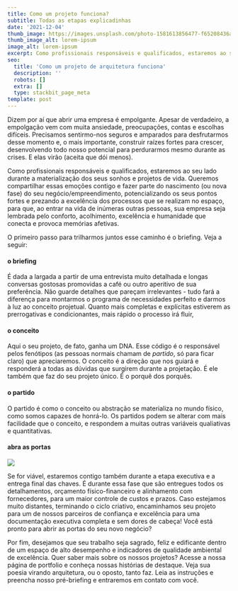 ```yaml
---
title: Como um projeto funciona?
subtitle: Todas as etapas explicadinhas
date: '2021-12-04'
thumb_image: https://images.unsplash.com/photo-1581613856477-f65208436a48?ixlib=rb-1.2.1\&ixid=MnwxMjA3fDB8MHxwaG90by1wYWdlfHx8fGVufDB8fHx8\&auto=format\&fit=crop\&w=1952\&q=80
thumb_image_alt: lorem-ipsum
image_alt: lorem-ipsum
excerpt: Como profissionais responsáveis e qualificados, estaremos ao seu lado durante a materialização dos seus sonhos e projetos de vida. 
seo:
  title: 'Como um projeto de arquitetura funciona'
  description: ''
  robots: []
  extra: []
  type: stackbit_page_meta
template: post
---
```

Dizem por aí que abrir uma empresa é empolgante. Apesar de verdadeiro, a
empolgação vem com muita ansiedade, preocupações, contas e escolhas
difíceis. Precisamos sentirmo-nos seguros e amparados para desfrutarmos
desse momento e, o mais importante, construir raízes fortes para crescer,
desenvolvendo todo nosso potencial para perdurarmos mesmo durante as
crises. E elas virão (aceita que dói menos).


Como profissionais responsáveis e qualificados, estaremos ao seu lado
durante a materialização dos seus sonhos e projetos de vida. Queremos
compartilhar essas emoções contigo e fazer parte do nascimento (ou nova
fase) do seu negócio/empreendimento, potencializando os seus pontos fortes
e prezando a excelência dos processos que se realizam no espaço, para que,
ao entrar na vida de inúmeras outras pessoas, sua empresa seja lembrada
pelo conforto, acolhimento, excelência e humanidade que conecta e provoca
memórias afetivas.


O primeiro passo para trilharmos juntos esse caminho é o briefing. Veja a
seguir:


#### o briefing


É dada a largada a partir de uma entrevista muito detalhada e longas
conversas gostosas promovidas a café ou outro aperitivo de sua
preferência. Não guarde detalhes que pareçam irrelevantes - tudo fará a
diferença para montarmos o programa de necessidades perfeito e darmos à
luz ao conceito projetual. Quanto mais completas e explícitas estiverem as
prerrogativas e condicionantes, mais rápido o processo irá fluir,


#### o conceito


Aqui o seu projeto, de fato, ganha um DNA. Esse código é o responsável
pelos fenótipos (as pessoas normais chamam de *partido*, só para ficar
claro) que apreciaremos. O conceito é a direção que nos guiará e
responderá a todas as dúvidas que surgirem durante a projetação. É ele
também que faz do seu projeto único. É o porquê dos porquês.


#### o partido


O partido é como o conceito ou abstração se materializa no mundo físico,
como somos capazes de honrá-lo. Os partidos podem se alterar com mais
facilidade que o conceito, e respondem a muitas outras variáveis
qualiativas e quantitativas.


#### abra as portas


![](https://images.unsplash.com/photo-1581613856477-f65208436a48?ixlib=rb-1.2.1\&ixid=MnwxMjA3fDB8MHxwaG90by1wYWdlfHx8fGVufDB8fHx8\&auto=format\&fit=crop\&w=1952\&q=80)


Se for viável, estaremos contigo também durante a etapa executiva e a
entrega final das chaves. É durante essa fase que são entregues todos os
detalhamentos, orçamento físico-financeiro e alinhamento com fornecedores,
para um maior controle de custos e prazos. Caso estejamos muito distantes,
terminando o ciclo criativo, encaminhamos seu projeto para um de nossos
parceiros de confiança e excelência para uma documentação executiva
completa e sem dores de cabeça! Você está pronto para abrir as portas do
seu novo negócio?


Por fim, desejamos que seu trabalho seja sagrado, feliz e edificante
dentro de um espaço de alto desempenho e indicadores de qualidade
ambiental de excelência. Quer saber mais sobre os nossos projetos? Acesse
a nossa página de portfolio e conheça nossas histórias de destaque. Veja
sua poesia virando arquitetura, ou o oposto, tanto faz. Leia as instruções
e preencha nosso pré-briefing e entraremos em contato com você.